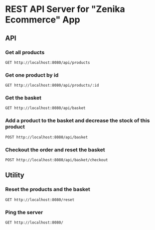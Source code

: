 # REST API Server for "Zenika Ecommerce" App

## API

### Get all products

```shell
GET http://localhost:8080/api/products
```

### Get one product by id

```shell
GET http://localhost:8080/api/products/:id
```

### Get the basket

```shell
GET http://localhost:8080/api/basket
```

### Add a product to the basket and decrease the stock of this product

```shell
POST http://localhost:8080/api/basket
```

### Checkout the order and reset the basket

```shell
POST http://localhost:8080/api/basket/checkout
```

## Utility

### Reset the products and the basket

```shell
GET http://localhost:8080/reset
```

### Ping the server

```shell
GET http://localhost:8080/
```
